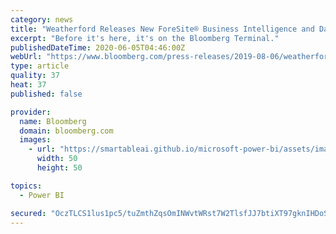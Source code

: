 ```yaml
---
category: news
title: "Weatherford Releases New ForeSite® Business Intelligence and Data Visualization Powered by Microsoft® Power BI"
excerpt: "Before it's here, it's on the Bloomberg Terminal."
publishedDateTime: 2020-06-05T04:46:00Z
webUrl: "https://www.bloomberg.com/press-releases/2019-08-06/weatherford-releases-new-foresite-business-intelligence-and-data-visualization-powered-by-microsoft-power-bi-jyzpd2en"
type: article
quality: 37
heat: 37
published: false

provider:
  name: Bloomberg
  domain: bloomberg.com
  images:
    - url: "https://smartableai.github.io/microsoft-power-bi/assets/images/organizations/bloomberg.com-50x50.jpg"
      width: 50
      height: 50

topics:
  - Power BI

secured: "OczTLCS1lus1pc5/tuZmthZqsOmINWvtWRst7W2TlsfJJ7btiXT97gknIHDoS3ry5uhawLY+By3TthDt9bGzI0BiZnBS1D+HjuphxXIAvKgtSognZdP3A6eCulZnlUm/2kKgvDnQTeXI2VPn1N3+cIkCsIquAnpzcLeBk3XXtkqKYWeEpvX+F/CpA1V233PbDpvytNJo56i9suFqLcCBTD5eSvvCmrOEuEMR+gDWQ0s92ZCfqC63wilCH7yMLxp6B/4JtVp19dPLiWZTXJ86m1j8csSMFSU5qLgh5kMX6Q44Qn4Z1AtlOnhr9MNFj68C;tw1STA7XvsW6nsE8h/8Txg=="
---
```


